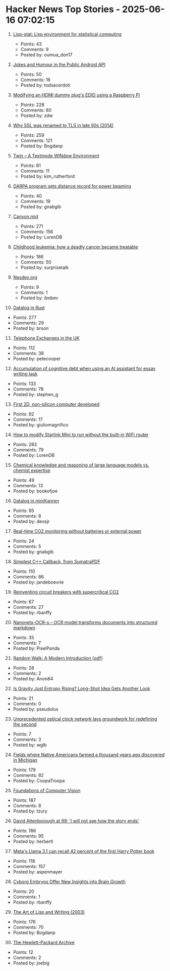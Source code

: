 # Hacker News Top Stories - 2025-06-16 07:02:15

1. [Lisp-stat: Lisp environment for statistical computing](https://lisp-stat.dev/about/)
   - Points: 43
   - Comments: 9
   - Posted by: oumua_don17

2. [Jokes and Humour in the Public Android API](https://voxelmanip.se/2025/06/14/jokes-and-humour-in-the-public-android-api/)
   - Points: 50
   - Comments: 16
   - Posted by: todsacerdoti

3. [Modifying an HDMI dummy plug's EDID using a Raspberry Pi](https://www.downtowndougbrown.com/2025/06/modifying-an-hdmi-dummy-plugs-edid-using-a-raspberry-pi/)
   - Points: 228
   - Comments: 60
   - Posted by: zdw

4. [Why SSL was renamed to TLS in late 90s (2014)](https://tim.dierks.org/2014/05/security-standards-and-name-changes-in.html)
   - Points: 259
   - Comments: 121
   - Posted by: Bogdanp

5. [Twin – A Textmode WINdow Environment](https://github.com/cosmos72/twin)
   - Points: 81
   - Comments: 11
   - Posted by: kim_rutherford

6. [DARPA program sets distance record for power beaming](https://www.darpa.mil/news/2025/darpa-program-distance-record-power-beaming)
   - Points: 40
   - Comments: 19
   - Posted by: gnabgib

7. [Canyon.mid](https://canyonmid.com/)
   - Points: 271
   - Comments: 156
   - Posted by: LorenDB

8. [Childhood leukemia: how a deadly cancer became treatable](https://ourworldindata.org/childhood-leukemia-treatment-history)
   - Points: 186
   - Comments: 50
   - Posted by: surprisetalk

9. [Nesdev.org](https://www.nesdev.org/)
   - Points: 9
   - Comments: 1
   - Posted by: ibobev

10. [Datalog in Rust](https://github.com/frankmcsherry/blog/blob/master/posts/2025-06-03.md)
   - Points: 277
   - Comments: 29
   - Posted by: brson

11. [Telephone Exchanges in the UK](https://telephone-exchanges.org.uk/)
   - Points: 112
   - Comments: 38
   - Posted by: petecooper

12. [Accumulation of cognitive debt when using an AI assistant for essay writing task](https://arxiv.org/abs/2506.08872)
   - Points: 133
   - Comments: 78
   - Posted by: stephen_g

13. [First 2D, non-silicon computer developed](https://www.psu.edu/news/research/story/worlds-first-2d-non-silicon-computer-developed)
   - Points: 92
   - Comments: 17
   - Posted by: giuliomagnifico

14. [How to modify Starlink Mini to run without the built-in WiFi router](https://olegkutkov.me/2025/06/15/how-to-modify-starlink-mini-to-run-without-the-built-in-wifi-router/)
   - Points: 283
   - Comments: 79
   - Posted by: LorenDB

15. [Chemical knowledge and reasoning of large language models vs. chemist expertise](https://www.nature.com/articles/s41557-025-01815-x)
   - Points: 49
   - Comments: 13
   - Posted by: bookofjoe

16. [Datalog in miniKanren](https://deosjr.github.io/dynamicland/datalog.html)
   - Points: 95
   - Comments: 8
   - Posted by: deosjr

17. [Real-time CO2 monitoring without batteries or external power](https://news.kaist.ac.kr/newsen/html/news/?mode=V&mng_no=47450)
   - Points: 24
   - Comments: 5
   - Posted by: gnabgib

18. [Simplest C++ Callback, from SumatraPDF](https://blog.kowalczyk.info/a-stsj/simplest-c-callback-from-sumatrapdf.html)
   - Points: 110
   - Comments: 86
   - Posted by: jandeboevrie

19. [Reinventing circuit breakers with supercritical CO2](https://spectrum.ieee.org/sf6-gas-replacement)
   - Points: 67
   - Comments: 27
   - Posted by: rbanffy

20. [Nanonets-OCR-s – OCR model transforms documents into structured markdown](https://huggingface.co/nanonets/Nanonets-OCR-s)
   - Points: 35
   - Comments: 7
   - Posted by: PixelPanda

21. [Random Walk: A Modern Introduction [pdf]](https://www.math.uchicago.edu/~lawler/srwbook.pdf)
   - Points: 28
   - Comments: 2
   - Posted by: Anon84

22. [Is Gravity Just Entropy Rising? Long-Shot Idea Gets Another Look](https://www.quantamagazine.org/is-gravity-just-entropy-rising-long-shot-idea-gets-another-look-20250613/)
   - Points: 21
   - Comments: 0
   - Posted by: pseudolus

23. [Unprecedented optical clock network lays groundwork for redefining the second](https://phys.org/news/2025-06-unprecedented-optical-clock-network-lays.html)
   - Points: 7
   - Comments: 3
   - Posted by: wglb

24. [Fields where Native Americans farmed a thousand years ago discovered in Michigan](https://www.smithsonianmag.com/smart-news/massive-field-where-native-american-farmers-grew-corn-beans-and-squash-1000-years-ago-discovered-in-michigan-180986758/)
   - Points: 179
   - Comments: 82
   - Posted by: CoopaTroopa

25. [Foundations of Computer Vision](https://visionbook.mit.edu)
   - Points: 187
   - Comments: 8
   - Posted by: tzury

26. [David Attenborough at 99: 'I will not see how the story ends'](https://www.thetimes.com/life-style/celebrity/article/david-attenborough-book-extract-age-99-lj3rd2fg7)
   - Points: 186
   - Comments: 95
   - Posted by: herbertl

27. [Meta's Llama 3.1 can recall 42 percent of the first Harry Potter book](https://www.understandingai.org/p/metas-llama-31-can-recall-42-percent)
   - Points: 118
   - Comments: 157
   - Posted by: aspenmayer

28. [Cyborg Embryos Offer New Insights into Brain Growth](https://spectrum.ieee.org/embryo-electrode-array)
   - Points: 20
   - Comments: 1
   - Posted by: rbanffy

29. [The Art of Lisp and Writing (2003)](https://www.dreamsongs.com/ArtOfLisp.html)
   - Points: 176
   - Comments: 70
   - Posted by: Bogdanp

30. [The Hewlett-Packard Archive](https://hparchive.com)
   - Points: 12
   - Comments: 2
   - Posted by: joebig

